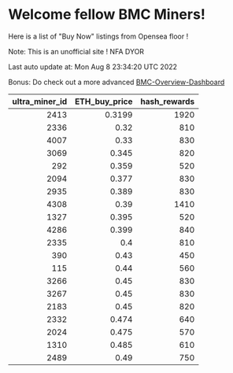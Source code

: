 # Welcome fellow BMC Miners!
Here is a list of "Buy Now" listings from Opensea floor !

Note: This is an unofficial site ! NFA DYOR

Last auto update at: Mon Aug  8 23:34:20 UTC 2022

Bonus: Do check out a more advanced [BMC-Overview-Dashboard](https://dune.com/defifunk/BMC-Overview-Dashboard)


|   ultra_miner_id |   ETH_buy_price |   hash_rewards |
|-----------------:|----------------:|---------------:|
|             2413 |          0.3199 |           1920 |
|             2336 |          0.32   |            810 |
|             4007 |          0.33   |            830 |
|             3069 |          0.345  |            820 |
|              292 |          0.359  |            520 |
|             2094 |          0.377  |            830 |
|             2935 |          0.389  |            830 |
|             4308 |          0.39   |           1410 |
|             1327 |          0.395  |            520 |
|             4286 |          0.399  |            840 |
|             2335 |          0.4    |            810 |
|              390 |          0.43   |            450 |
|              115 |          0.44   |            560 |
|             3266 |          0.45   |            830 |
|             3267 |          0.45   |            830 |
|             2183 |          0.45   |            820 |
|             2332 |          0.474  |            640 |
|             2024 |          0.475  |            570 |
|             1310 |          0.485  |            610 |
|             2489 |          0.49   |            750 |